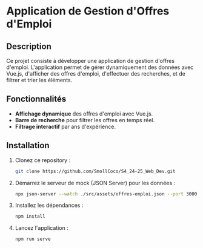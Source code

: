 # Application de Gestion d'Offres d'Emploi

## Description

Ce projet consiste à développer une application de gestion d'offres d'emploi. L'application permet de gérer dynamiquement des données avec Vue.js, d'afficher des offres d'emploi, d'effectuer des recherches, et de filtrer et trier les éléments.

## Fonctionnalités

- **Affichage dynamique** des offres d'emploi avec Vue.js.
- **Barre de recherche** pour filtrer les offres en temps réel.
- **Filtrage interactif** par ans d'expérience.

## Installation

1. Clonez ce repository :
   ```bash
   git clone https://github.com/SmollCoco/S4_24-25_Web_Dev.git
   ```
   
2. Démarrez le serveur de mock (JSON Server) pour les données :
   ```bash
   npx json-server --watch ./src/assets/offres-emploi.json --port 3000
   ```

3. Installez les dépendances :
   ```bash
   npm install
   ```

4. Lancez l'application :
   ```bash
   npm run serve
   ```
